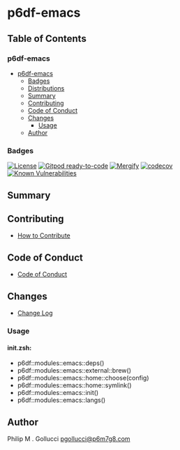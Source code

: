 # p6df-emacs

## Table of Contents


### p6df-emacs
- [p6df-emacs](#p6df-emacs)
  - [Badges](#badges)
  - [Distributions](#distributions)
  - [Summary](#summary)
  - [Contributing](#contributing)
  - [Code of Conduct](#code-of-conduct)
  - [Changes](#changes)
    - [Usage](#usage)
  - [Author](#author)

### Badges

[![License](https://img.shields.io/badge/License-Apache%202.0-yellowgreen.svg)](https://opensource.org/licenses/Apache-2.0)
[![Gitpod ready-to-code](https://img.shields.io/badge/Gitpod-ready--to--code-blue?logo=gitpod)](https://gitpod.io/#https://github.com/p6m7g8/p6df-emacs)
[![Mergify](https://img.shields.io/endpoint.svg?url=https://gh.mergify.io/badges/p6m7g8/p6df-emacs/&style=flat)](https://mergify.io)
[![codecov](https://codecov.io/gh/p6m7g8/p6df-emacs/branch/master/graph/badge.svg?token=14Yj1fZbew)](https://codecov.io/gh/p6m7g8/p6df-emacs)
[![Known Vulnerabilities](https://snyk.io/test/github/p6m7g8/p6df-emacs/badge.svg?targetFile=package.json)](https://snyk.io/test/github/p6m7g8/p6df-emacs?targetFile=package.json)

## Summary

## Contributing

- [How to Contribute](CONTRIBUTING.md)

## Code of Conduct

- [Code of Conduct](CODE_OF_CONDUCT.md)

## Changes

- [Change Log](CHANGELOG.md)

### Usage

#### init.zsh:

- p6df::modules::emacs::deps()
- p6df::modules::emacs::external::brew()
- p6df::modules::emacs::home::choose(config)
- p6df::modules::emacs::home::symlink()
- p6df::modules::emacs::init()
- p6df::modules::emacs::langs()


## Author

Philip M . Gollucci <pgollucci@p6m7g8.com>
